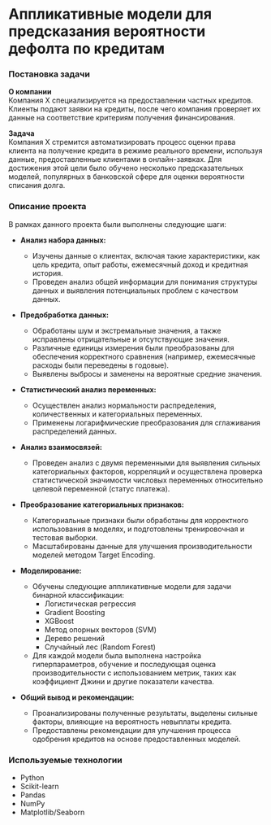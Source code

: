 # Аппликативные модели для предсказания вероятности дефолта по кредитам
### Постановка задачи

**О компании**  
Компания Х специализируется на предоставлении частных кредитов. Клиенты подают заявки на кредиты, после чего компания проверяет их данные на соответствие критериям получения финансирования.

**Задача**  
Компания X стремится автоматизировать процесс оценки права клиента на получение кредита в режиме реального времени, используя данные, предоставленные клиентами в онлайн-заявках. 
Для достижения этой цели было обучено несколько предсказательных моделей, популярных в банковской сфере для оценки вероятности списания долга.

### Описание проекта

В рамках данного проекта были выполнены следующие шаги:

- **Анализ набора данных:**
  - Изучены данные о клиентах, включая такие характеристики, как цель кредита, опыт работы, ежемесячный доход и кредитная история.
  - Проведен анализ общей информации для понимания структуры данных и выявления потенциальных проблем с качеством данных.
  
- **Предобработка данных:**
  - Обработаны шум и экстремальные значения, а также исправлены отрицательные и отсутствующие значения.
  - Различные единицы измерения были преобразованы для обеспечения корректного сравнения (например, ежемесячные расходы были переведены в годовые).
  - Выявлены выбросы и заменены на вероятные средние значения.

- **Статистический анализ переменных:**
  - Осуществлен анализ нормальности распределения, количественных и категориальных переменных.
  - Применены логарифмические преобразования для сглаживания распределений данных.
  
- **Анализ взаимосвязей:**
  - Проведен анализ с двумя переменными для выявления сильных категориальных факторов, корреляций и осуществлена проверка статистической значимости числовых переменных относительно целевой переменной (статус платежа).

- **Преобразование категориальных признаков:**
  - Категориальные признаки были обработаны для корректного использования в моделях, и подготовлены тренировочная и тестовая выборки.
  - Масштабированы данные для улучшения производительности моделей методом Target Encoding.

- **Моделирование:**
  - Обучены следующие аппликативные модели для задачи бинарной классификации:
    - Логистическая регрессия
    - Gradient Boosting
    - XGBoost
    - Метод опорных векторов (SVM)
    - Дерево решений
    - Случайный лес (Random Forest)
  - Для каждой модели была выполнена настройка гиперпараметров, обучение и последующая оценка производительности с использованием метрик, таких как коэффициент Джини и другие показатели качества.

- **Общий вывод и рекомендации:**
  - Проанализированы полученные результаты, выделены сильные факторы, влияющие на вероятность невыплаты кредита.
  - Предоставлены рекомендации для улучшения процесса одобрения кредитов на основе предоставленных моделей.

### Используемые технологии
- Python
- Scikit-learn
- Pandas
- NumPy
- Matplotlib/Seaborn
